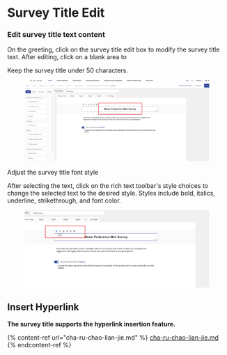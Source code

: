 # Survey Title Edit

### Edit survey title text content

On the greeting, click on the survey title edit box to modify the survey title text. After editing, click on a blank area to

Keep the survey title under 50 characters.

<figure><img src="../../../.gitbook/assets/image (857).png" alt=""><figcaption></figcaption></figure>

Adjust the survey title font style

After selecting the text, click on the rich text toolbar's style choices to change the selected text to the desired style. Styles include bold, italics, underline, strikethrough, and font color.

<figure><img src="../../../.gitbook/assets/image (858).png" alt=""><figcaption></figcaption></figure>

## **Insert Hyperlink**

**The survey title supports the hyperlink insertion feature.**



{% content-ref url="cha-ru-chao-lian-jie.md" %}
[cha-ru-chao-lian-jie.md](cha-ru-chao-lian-jie.md)
{% endcontent-ref %}
